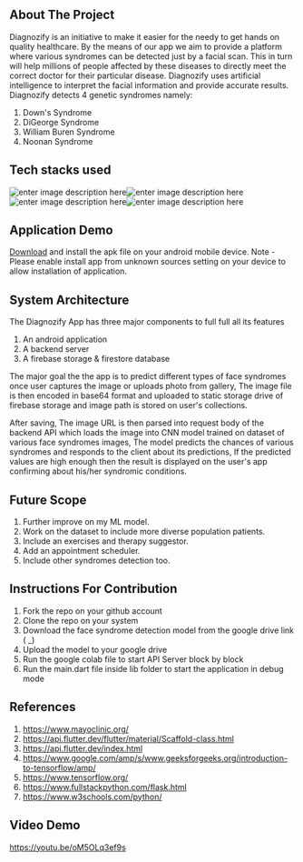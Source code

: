 ## About The Project
Diagnozify is an initiative to make it easier for the needy to get hands on quality healthcare.
By the means of our app we aim to provide a platform where various syndromes can be detected just by a facial scan. 
This in turn will help millions of people affected by these diseases to directly meet the correct doctor for their particular disease. 
Diagnozify uses artificial intelligence to interpret the facial information and provide accurate results. 
Diagnozify detects 4 genetic syndromes namely:
 1. Down's Syndrome
 2. DiGeorge Syndrome
 3. William Buren Syndrome 
 4. Noonan Syndrome 


## Tech stacks used 



![enter image description here](https://img.icons8.com/fluency/52/flutter.png)![enter image description here](https://img.icons8.com/color/54/firebase.png)![enter image description here](https://img.icons8.com/color/54/tensorflow.png)![enter image description here](https://img.icons8.com/stickers/54/python.png)



## Application Demo 

[Download](asdasd) and install the apk file on your android mobile device.
Note - Please enable install app from unknown sources setting on your device to allow installation of application. 
 

## System Architecture 

The Diagnozify App has three major components to full full all its features 
1. An android application 
2. A backend server
3. A firebase storage & firestore database 

The major goal the the app is to predict different types of face syndromes once user captures the image or uploads photo from gallery, The image file is then encoded in base64 format and uploaded to static storage drive of firebase storage and image path is stored on user's collections. 



After saving, The image URL is then parsed into request body of the backend API which loads the image into CNN model trained on dataset of various face syndromes images, The model predicts the chances of various syndromes and responds to the client about its predictions, If the predicted values are high enough then the result is displayed on the user's app confirming about his/her syndromic conditions. 


## Future Scope
 1. Further improve on my ML model.
 2. Work on the dataset to include more diverse population patients.
 3. Include an exercises and therapy suggestor.
 4. Add an appointment scheduler.
 5. Include other syndromes detection too.


## Instructions For Contribution


 1. Fork the repo on your github account
 2. Clone the repo on your system 
 3. Download the face syndrome detection model from the google drive link ( _)
 4. Upload the model to your google drive 
 5. Run the google colab file to start API Server block by block
 6. Run the main.dart file inside lib folder to start the application in debug mode

## References 

 1. https://www.mayoclinic.org/
 2. https://api.flutter.dev/flutter/material/Scaffold-class.html
 3. https://api.flutter.dev/index.html
 4. https://www.google.com/amp/s/www.geeksforgeeks.org/introduction-to-tensorflow/amp/
 5. https://www.tensorflow.org/
 6. https://www.fullstackpython.com/flask.html
 7. https://www.w3schools.com/python/

## Video Demo 
  https://youtu.be/oM5OLq3ef9s
 
